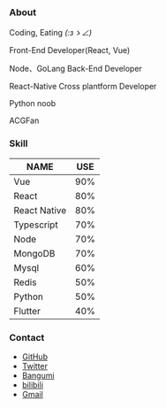 ### About

Coding, Eating _(:зゝ∠)_ 

Front-End Developer(React, Vue)

Node、GoLang Back-End Developer

React-Native Cross plantform Developer

Python noob

ACGFan


### Skill

NAME | USE 
|----|------|
Vue     | 90%
React   | 80%
React Native| 80%
Typescript| 70%
Node    | 70%
MongoDB | 70%
Mysql   | 60%
Redis   | 50%
Python  | 50%
Flutter | 40%


### Contact

* [GitHub](https://github.com/Beats0)
* [Twitter](https://twitter.com/Beats0Ling)
* [Bangumi](https://bangumi.tv/user/beats0)
* [bilibili](https://space.bilibili.com/10022183)
* [Gmail](mailto:Beats01998@gmail.com)
